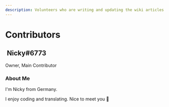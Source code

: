 ```yaml
---
description: Volunteers who are writing and updating the wiki articles
---
```


# Contributors

## <img src="https://cdn.discordapp.com/avatars/729343563401265193/009ddbb31824dca131de2d433b1d2ddb.png" alt="" data-size="line"> Nicky#6773

Owner, Main Contributor

### About Me

I'm Nicky from Germany.

I enjoy coding and translating. Nice to meet you 👋
